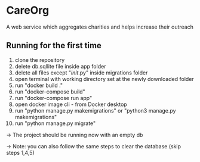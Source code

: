 # CareOrg
A web service which aggregates charities and helps increase their outreach

## Running for the first time

1) clone the repository
2) delete db.sqllite file inside app folder
3) delete all files except "_init_.py" inside migrations folder
4) open terminal with working directory set at the newly downloaded folder
5) run "docker build ."
6) run "docker-compose build"
7) run "docker-compose run app"
8) open docker image cli - from Docker desktop
9) run "python manage.py makemigrations" or "python3 manage.py makemigrations"
10) run "python manage.py migrate"

->  The project should be running now with an empty db

->  Note: you can also follow the same steps to clear the database (skip steps 1,4,5)
